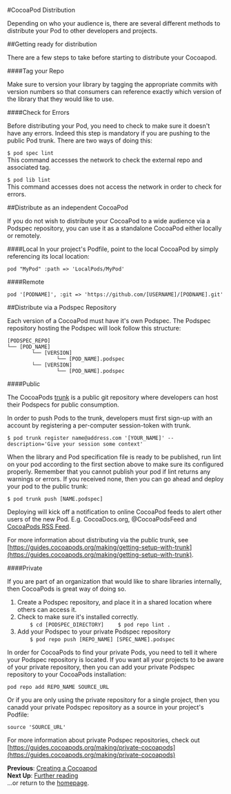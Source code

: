 #CocoaPod Distribution

Depending on who your audience is, there are several different methods to distribute your Pod to other developers and projects.

##Getting ready for distribution

There are a few steps to take before starting to distribute your Cocoapod.

####Tag your Repo

Make sure to version your library by tagging the appropriate commits with version numbers so that consumers can reference exactly which version of the library that they would like to use.  

####Check for Errors

Before distributing your Pod, you need to check to make sure it doesn't have any errors. Indeed this step is mandatory if you are pushing to the public Pod trunk. There are two ways of doing this:

```$ pod spec lint```  
  This command accesses the network to check the external repo and associated tag.  

```$ pod lib lint```  
  This command accesses does not access the network in order to check for errors.  

##Distribute as an independent CocoaPod

If you do not wish to distribute your CocoaPod to a wide audience via a Podspec repository, you can use it as a standalone CocoaPod either locally or remotely.


####Local
In your project's Podfile, point to the local CocoaPod by simply referencing its local location:

```pod "MyPod" :path => 'LocalPods/MyPod'```

####Remote

```pod '[PODNAME]', :git => 'https://github.com/[USERNAME]/[PODNAME].git'```

##Distribute via a Podspec Repository

Each version of a CocoaPod must have it's own Podspec. The Podspec repository hosting the Podspec will look follow this structure:  

```
[PODSPEC_REPO]  
└── [POD_NAME]  
        └── [VERSION]  
                └── [POD_NAME].podspec  
        └── [VERSION]  
                └── [POD_NAME].podspec  
```

####Public

The CocoaPods [trunk](https://guides.cocoapods.org/making/getting-setup-with-trunk) is a public git repository where developers can host their Podspecs for public consumption.  

In order to push Pods to the trunk, developers must first sign-up with an account by registering a per-computer session-token with trunk.

```$ pod trunk register name@address.com '[YOUR_NAME]' --description='Give your session some context'```

When the library and Pod specification file is ready to be published, run lint on your pod according to the first section above to make sure its configured properly. Remember that you cannot publish your pod if lint returns any warnings or errors. If you received none, then you can go ahead and deploy your pod to the public trunk:

```$ pod trunk push [NAME.podspec]```

Deploying will kick off a notification to online CocoaPod feeds to alert other users of the new Pod. E.g. CocoaDocs.org, @CocoaPodsFeed and [CocoaPods RSS Feed](https://feeds.cocoapods.org).

For more information about distributing via the public trunk, see [https://guides.cocoapods.org/making/getting-setup-with-trunk](https://guides.cocoapods.org/making/getting-setup-with-trunk).

####Private

If you are part of an organization that would like to share libraries internally, then CocoaPods is great way of doing so.

1. Create a Podspec repository, and place it in a shared location where others can access it.  
2. Check to make sure it's installed correctly.  
```    $ cd [PODSPEC_DIRECTORY]```
```    $ pod repo lint .```
3. Add your Podspec to your private Podspec repository  
```    $ pod repo push [REPO_NAME] [SPEC_NAME].podspec```

In order for CocoaPods to find your private Pods, you need to tell it where your Podspec repository is located. If you want all your projects to be aware of your private repository, then you can add your private Podspec repository to your CocoaPods installation:  

```pod repo add REPO_NAME SOURCE_URL```

Or if you are only using the private repository for a single project, then you canadd your private Podspec repository as a source in your project's Podfile:  

```source 'SOURCE_URL'```

For more information about private Podspec repositories, check out [https://guides.cocoapods.org/making/private-cocoapods](https://guides.cocoapods.org/making/private-cocoapods)

**Previous**: [Creating a Cocoapod](creating-pods.md)  
**Next Up**: [Further reading](Further-reading-and-resources.md)  
...or return to the [homepage](README.md).
